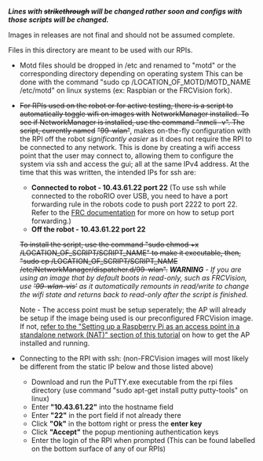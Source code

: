 ***Lines with ~~strikethrough~~ will be changed rather soon and configs with those scripts will be changed.***

Images in releases are not final and should not be assumed complete.

Files in this directory are meant to be used with our RPIs.

- Motd files should be dropped in /etc and renamed to "motd" or the corresponding directory depending on operating system
  This can be done with the command "sudo cp /LOCATION_OF_MOTD/MOTD_NAME /etc/motd" on linux systems 
  (ex: Raspbian or the FRCVision fork).
	
- ~~For RPIs used on the robot or for active testing, there is a script to automatically toggle wifi on images with~~
	~~NetworkManager installed. To see if NetworkManager is installed, use the command "nmcli -v". The script, currently named~~
	~~"99-wlan"~~, makes on-the-fly configuration with the RPI off the robot *significantly easier* as it does not require
	the RPI to be connected to any network. This is done by creating a wifi access point that the user may connect to,
	allowing them to configure the system via ssh and access the gui; all at the same IPv4 address. At the time that this was
	written, the intended IPs for ssh are:
	- **Connected to robot - 10.43.61.22 port 22** (To use ssh while connected to the roboRIO over USB, you need to have a port
	forwarding rule in the robots code to push port 2222 to port 22. Refer to the [FRC documentation](https://docs.wpilib.org/en/latest/docs/networking/networking-utilities/portforwarding.html)
	for more on how to setup port forwarding.)
	- **Off the robot - 10.43.61.22 port 22**
	
	~~To install the script, use the command "sudo chmod +x /LOCATION_OF_SCRIPT/SCRIPT_NAME" to make it executable, then,~~
	~~"sudo cp /LOCATION_OF_SCRIPT/SCRIPT_NAME /etc/NetworkManager/dispatcher.d/99-wlan".~~
	***WARNING*** *- If you are using an image that by default boots in read-only, such as FRCVision, use ~~'99-wlan-vis'~~ as it*
	*automatically remounts in read/write to change the wifi state and returns back to read-only after the script is finished.*
	
	Note - The access point must be setup seperately; the AP will already be setup if the image being used is our preconfigured
	FRCVision image. If not, [refer to the "Setting up a Raspberry Pi as an access point
	in a standalone network (NAT)" section of this tutorial](https://www.raspberrypi.org/documentation/configuration/wireless/access-point.md) on how to get the AP installed and running.

- Connecting to the RPI with ssh: (non-FRCVision images will most likely be different from the static IP below and those listed above)
	- Download and run the PuTTY.exe executable from the rpi files directory (use command "sudo apt-get install putty
	  putty-tools" on linux)
	- Enter **"10.43.61.22"** into the hostname field
	- Enter **"22"** in the port field if not already there
	- Click **"Ok"** in the bottom right or press the **enter key**
	- Click **"Accept"** the popup mentioning authentication keys
	- Enter the login of the RPI when prompted (This can be found labelled on the bottom surface of any of our RPIs)
